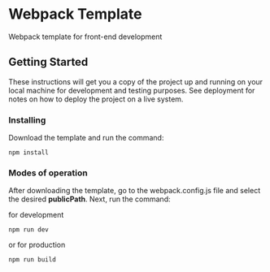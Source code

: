 # Webpack Template
Webpack template for front-end development

## Getting Started
These instructions will get you a copy of the project up and running on your local machine for development and testing purposes. See deployment for notes on how to deploy the project on a live system.

### Installing
Download the template and run the command:
```
npm install
```

### Modes of operation
After downloading the template, go to the webpack.config.js file and select the desired **publicPath**. Next, run the command:

for development
```
npm run dev
```

or for production
```
npm run build
```
